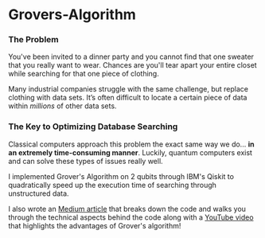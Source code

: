 # Grovers-Algorithm
### The Problem
You've been invited to a dinner party and you cannot find that one sweater that you really want to wear. Chances are you'll tear apart your entire closet while searching for that one piece of clothing. 

Many industrial companies struggle with the same challenge, but replace clothing with data sets. It’s often difficult to locate a certain piece of data within _millions_ of other data sets.

### The Key to Optimizing Database Searching
Classical computers approach this problem the exact same way we do... **in an extremely time-consuming manner**. Luckily, quantum computers exist and can solve these types of issues really well.

I implemented Grover's Algorithm on 2 qubits through IBM's Qiskit to quadratically speed up the execution time of searching through unstructured data.

I also wrote an [Medium article](https://medium.com/@priyaltaneja/optimizing-database-searching-with-grovers-algorithm-cad50a603494) that breaks down the code and walks you through the technical aspects behind the code along with a [YouTube video](https://youtu.be/HeYGWe20yqc) that highlights the advantages of Grover's algorithm!
